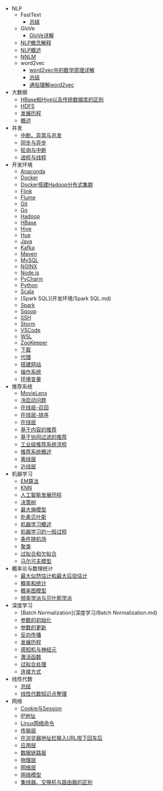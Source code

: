 - NLP
	- FastText
		- [总结](NLP/FastText/总结.md)
	- GloVe
		- [GloVe详解](NLP/GloVe/GloVe详解.md)
	- [NLP概念解释](NLP/NLP概念解释.md)
	- [NLP概述](NLP/NLP概述.md)
	- [NNLM](NLP/NNLM.md)
	- word2vec
		- [word2vec中的数学原理详解](NLP/word2vec/word2vec中的数学原理详解.md)
		- [总结](NLP/word2vec/总结.md)
		- [通俗理解word2vec](NLP/word2vec/通俗理解word2vec.md)
- 大数据
	- [HBase和Hive以及传统数据库的区别](大数据/HBase和Hive以及传统数据库的区别.md)
	- [HDFS](大数据/HDFS.md)
	- [发展历程](大数据/发展历程.md)
	- [概述](大数据/概述.md)
- 并发
	- [中断、异常与并发](并发/中断、异常与并发.md)
	- [同步与异步](并发/同步与异步.md)
	- [轮询与中断](并发/轮询与中断.md)
	- [进程与线程](并发/进程与线程.md)
- 开发环境
	- [Anaconda](开发环境/Anaconda.md)
	- [Docker](开发环境/Docker.md)
	- [Docker搭建Hadoop分布式集群](开发环境/Docker搭建Hadoop分布式集群.md)
	- [Flink](开发环境/Flink.md)
	- [Flume](开发环境/Flume.md)
	- [Git](开发环境/Git.md)
	- [Go](开发环境/Go.md)
	- [Hadoop](开发环境/Hadoop.md)
	- [HBase](开发环境/HBase.md)
	- [Hive](开发环境/Hive.md)
	- [Hue](开发环境/Hue.md)
	- [Java](开发环境/Java.md)
	- [Kafka](开发环境/Kafka.md)
	- [Maven](开发环境/Maven.md)
	- [MySQL](开发环境/MySQL.md)
	- [NGINX](开发环境/NGINX.md)
	- [Node.js](开发环境/Node.js.md)
	- [PyCharm](开发环境/PyCharm.md)
	- [Python](开发环境/Python.md)
	- [Scala](开发环境/Scala.md)
	- [Spark SQL](开发环境/Spark SQL.md)
	- [Spark](开发环境/Spark.md)
	- [Sqoop](开发环境/Sqoop.md)
	- [SSH](开发环境/SSH.md)
	- [Storm](开发环境/Storm.md)
	- [VSCode](开发环境/VSCode.md)
	- [WSL](开发环境/WSL.md)
	- [ZooKeeper](开发环境/ZooKeeper.md)
	- [下载](开发环境/下载.md)
	- [代理](开发环境/代理.md)
	- [搭建网站](开发环境/搭建网站.md)
	- [操作系统](开发环境/操作系统.md)
	- [环境变量](开发环境/环境变量.md)
- 推荐系统
	- [MovieLens](推荐系统/MovieLens.md)
	- [冷启动问题](推荐系统/冷启动问题.md)
	- [在线层-召回](推荐系统/在线层-召回.md)
	- [在线层-排序](推荐系统/在线层-排序.md)
	- [在线层](推荐系统/在线层.md)
	- [基于内容的推荐](推荐系统/基于内容的推荐.md)
	- [基于协同过滤的推荐](推荐系统/基于协同过滤的推荐.md)
	- [工业级推荐系统流程](推荐系统/工业级推荐系统流程.md)
	- [推荐系统概述](推荐系统/推荐系统概述.md)
	- [离线层](推荐系统/离线层.md)
	- [近线层](推荐系统/近线层.md)
- 机器学习
	- [EM算法](机器学习/EM算法.md)
	- [KNN](机器学习/KNN.md)
	- [人工智能发展历程](机器学习/人工智能发展历程.md)
	- [决策树](机器学习/决策树.md)
	- [最大熵模型](机器学习/最大熵模型.md)
	- [朴素贝叶斯](机器学习/朴素贝叶斯.md)
	- [机器学习概述](机器学习/机器学习概述.md)
	- [机器学习的一般过程](机器学习/机器学习的一般过程.md)
	- [条件随机场](机器学习/条件随机场.md)
	- [聚类](机器学习/聚类.md)
	- [过拟合和欠拟合](机器学习/过拟合和欠拟合.md)
	- [马尔可夫模型](机器学习/马尔可夫模型.md)
- 概率论与数理统计
	- [最大似然估计和最大后验估计](概率论与数理统计/最大似然估计和最大后验估计.md)
	- [概率和统计](概率论与数理统计/概率和统计.md)
	- [概率图模型](概率论与数理统计/概率图模型.md)
	- [频率学派与贝叶斯学派](概率论与数理统计/频率学派与贝叶斯学派.md)
- 深度学习
	- [Batch Normalization](深度学习/Batch Normalization.md)
	- [参数的初始化](深度学习/参数的初始化.md)
	- [参数的更新](深度学习/参数的更新.md)
	- [反向传播](深度学习/反向传播.md)
	- [发展历程](深度学习/发展历程.md)
	- [感知机与神经元](深度学习/感知机与神经元.md)
	- [激活函数](深度学习/激活函数.md)
	- [过拟合处理](深度学习/过拟合处理.md)
	- [连接方式](深度学习/连接方式.md)
- 线性代数
	- [总结](线性代数/总结.md)
	- [线性代数知识点整理](线性代数/线性代数知识点整理.md)
- 网络
	- [Cookie与Session](网络/Cookie与Session.md)
	- [IP地址](网络/IP地址.md)
	- [Linux网络命令](网络/Linux网络命令.md)
	- [传输层](网络/传输层.md)
	- [在浏览器地址栏输入URL按下回车后](网络/在浏览器地址栏输入URL按下回车后.md)
	- [应用层](网络/应用层.md)
	- [数据链路层](网络/数据链路层.md)
	- [物理层](网络/物理层.md)
	- [网络层](网络/网络层.md)
	- [网络模型](网络/网络模型.md)
	- [集线器、交换机与路由器的区别](网络/集线器、交换机与路由器的区别.md)
